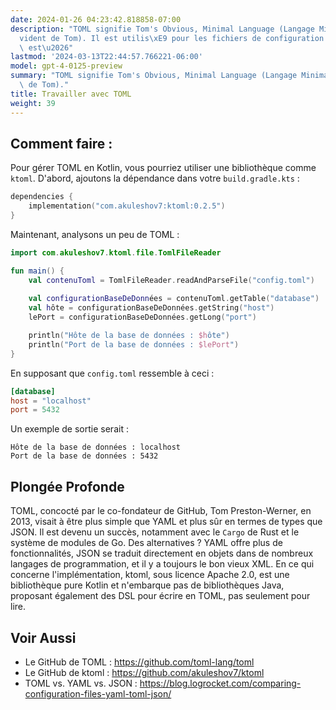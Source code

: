 ```yaml
---
date: 2024-01-26 04:23:42.818858-07:00
description: "TOML signifie Tom's Obvious, Minimal Language (Langage Minimal et \xC9\
  vident de Tom). Il est utilis\xE9 pour les fichiers de configuration parce qu'il\
  \ est\u2026"
lastmod: '2024-03-13T22:44:57.766221-06:00'
model: gpt-4-0125-preview
summary: "TOML signifie Tom's Obvious, Minimal Language (Langage Minimal et \xC9vident\
  \ de Tom)."
title: Travailler avec TOML
weight: 39
---
```


## Comment faire :
Pour gérer TOML en Kotlin, vous pourriez utiliser une bibliothèque comme `ktoml`. D'abord, ajoutons la dépendance dans votre `build.gradle.kts` :

```kotlin
dependencies {
    implementation("com.akuleshov7:ktoml:0.2.5")
}
```

Maintenant, analysons un peu de TOML :

```kotlin
import com.akuleshov7.ktoml.file.TomlFileReader

fun main() {
    val contenuToml = TomlFileReader.readAndParseFile("config.toml")
    
    val configurationBaseDeDonnées = contenuToml.getTable("database")
    val hôte = configurationBaseDeDonnées.getString("host")
    lePort = configurationBaseDeDonnées.getLong("port")

    println("Hôte de la base de données : $hôte")
    println("Port de la base de données : $lePort")
}
```

En supposant que `config.toml` ressemble à ceci :

```toml
[database]
host = "localhost"
port = 5432
```

Un exemple de sortie serait :

```
Hôte de la base de données : localhost
Port de la base de données : 5432
```

## Plongée Profonde
TOML, concocté par le co-fondateur de GitHub, Tom Preston-Werner, en 2013, visait à être plus simple que YAML et plus sûr en termes de types que JSON. Il est devenu un succès, notamment avec le `Cargo` de Rust et le système de modules de Go. Des alternatives ? YAML offre plus de fonctionnalités, JSON se traduit directement en objets dans de nombreux langages de programmation, et il y a toujours le bon vieux XML. En ce qui concerne l'implémentation, ktoml, sous licence Apache 2.0, est une bibliothèque pure Kotlin et n'embarque pas de bibliothèques Java, proposant également des DSL pour écrire en TOML, pas seulement pour lire.

## Voir Aussi
- Le GitHub de TOML : https://github.com/toml-lang/toml
- Le GitHub de ktoml : https://github.com/akuleshov7/ktoml
- TOML vs. YAML vs. JSON : https://blog.logrocket.com/comparing-configuration-files-yaml-toml-json/
